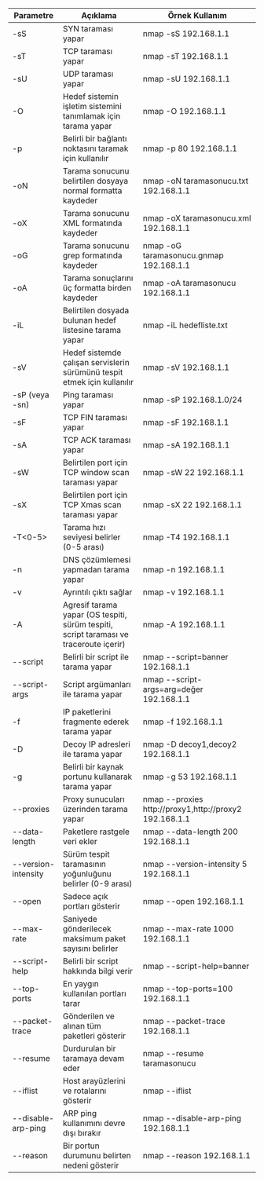 | Parametre | Açıklama | Örnek Kullanım |
|-----------|----------|----------------|
| -sS | SYN taraması yapar | nmap -sS 192.168.1.1 |
| -sT | TCP taraması yapar | nmap -sT 192.168.1.1 |
| -sU | UDP taraması yapar | nmap -sU 192.168.1.1 |
| -O | Hedef sistemin işletim sistemini tanımlamak için tarama yapar | nmap -O 192.168.1.1 |
| -p | Belirli bir bağlantı noktasını taramak için kullanılır | nmap -p 80 192.168.1.1 |
| -oN | Tarama sonucunu belirtilen dosyaya normal formatta kaydeder | nmap -oN taramasonucu.txt 192.168.1.1 |
| -oX | Tarama sonucunu XML formatında kaydeder | nmap -oX taramasonucu.xml 192.168.1.1 |
| -oG | Tarama sonucunu grep formatında kaydeder | nmap -oG taramasonucu.gnmap 192.168.1.1 |
| -oA | Tarama sonuçlarını üç formatta birden kaydeder | nmap -oA taramasonucu 192.168.1.1 |
| -iL | Belirtilen dosyada bulunan hedef listesine tarama yapar | nmap -iL hedefliste.txt |
| -sV | Hedef sistemde çalışan servislerin sürümünü tespit etmek için kullanılır | nmap -sV 192.168.1.1 |
| -sP (veya -sn) | Ping taraması yapar | nmap -sP 192.168.1.0/24 |
| -sF | TCP FIN taraması yapar | nmap -sF 192.168.1.1 |
| -sA | TCP ACK taraması yapar | nmap -sA 192.168.1.1 |
| -sW | Belirtilen port için TCP window scan taraması yapar | nmap -sW 22 192.168.1.1 |
| -sX | Belirtilen port için TCP Xmas scan taraması yapar | nmap -sX 22 192.168.1.1 |
| -T<0-5> | Tarama hızı seviyesi belirler (0-5 arası) | nmap -T4 192.168.1.1 |
| -n | DNS çözümlemesi yapmadan tarama yapar | nmap -n 192.168.1.1 |
| -v | Ayrıntılı çıktı sağlar | nmap -v 192.168.1.1 |
| -A | Agresif tarama yapar (OS tespiti, sürüm tespiti, script taraması ve traceroute içerir) | nmap -A 192.168.1.1 |
| --script | Belirli bir script ile tarama yapar | nmap --script=banner 192.168.1.1 |
| --script-args | Script argümanları ile tarama yapar | nmap --script-args=arg=değer 192.168.1.1 |
| -f | IP paketlerini fragmente ederek tarama yapar | nmap -f 192.168.1.1 |
| -D | Decoy IP adresleri ile tarama yapar | nmap -D decoy1,decoy2 192.168.1.1 |
| -g | Belirli bir kaynak portunu kullanarak tarama yapar | nmap -g 53 192.168.1.1 |
| --proxies | Proxy sunucuları üzerinden tarama yapar | nmap --proxies http://proxy1,http://proxy2 192.168.1.1 |
| --data-length | Paketlere rastgele veri ekler | nmap --data-length 200 192.168.1.1 |
| --version-intensity | Sürüm tespit taramasının yoğunluğunu belirler (0-9 arası) | nmap --version-intensity 5 192.168.1.1 |
| --open | Sadece açık portları gösterir | nmap --open 192.168.1.1 |
| --max-rate | Saniyede gönderilecek maksimum paket sayısını belirler | nmap --max-rate 1000 192.168.1.1 |
| --script-help | Belirli bir script hakkında bilgi verir | nmap --script-help=banner |
| --top-ports | En yaygın kullanılan portları tarar | nmap --top-ports=100 192.168.1.1 |
| --packet-trace | Gönderilen ve alınan tüm paketleri gösterir | nmap --packet-trace 192.168.1.1 |
| --resume | Durdurulan bir taramaya devam eder | nmap --resume taramasonucu |
| --iflist | Host arayüzlerini ve rotalarını gösterir | nmap --iflist |
| --disable-arp-ping | ARP ping kullanımını devre dışı bırakır | nmap --disable-arp-ping 192.168.1.1 |
| --reason | Bir portun durumunu belirten nedeni gösterir | nmap --reason 192.168.1.1 |
